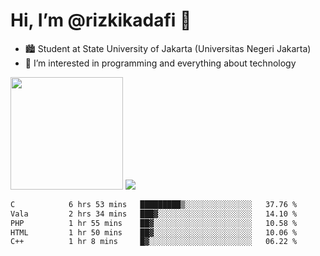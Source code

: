 # Hi, I’m @rizkikadafi 👋
- 🏙 Student at State University of Jakarta (Universitas Negeri Jakarta)
- 👀 I’m interested in programming and everything about technology
<img height="180em" src="https://github-readme-stats.vercel.app/api?username=rizkikadafi&show_icons=true&hide_border=true&&count_private=true&include_all_commits=true" />
<img src="https://github-readme-stats.vercel.app/api/top-langs/?username=rizkikadafi&show_icons=true&hide_border=true&&count_private=true&include_all_commits=true" />

<!--START_SECTION:waka-->

```txt
C            6 hrs 53 mins   █████████▒░░░░░░░░░░░░░░░   37.76 %
Vala         2 hrs 34 mins   ███▓░░░░░░░░░░░░░░░░░░░░░   14.10 %
PHP          1 hr 55 mins    ██▓░░░░░░░░░░░░░░░░░░░░░░   10.58 %
HTML         1 hr 50 mins    ██▓░░░░░░░░░░░░░░░░░░░░░░   10.06 %
C++          1 hr 8 mins     █▓░░░░░░░░░░░░░░░░░░░░░░░   06.22 %
```

<!--END_SECTION:waka-->

<!---
rizkikadafi/rizkikadafi is a ✨ special ✨ repository because its `README.md` (this file) appears on your GitHub profile.
You can click the Preview link to take a look at your changes.
--->
